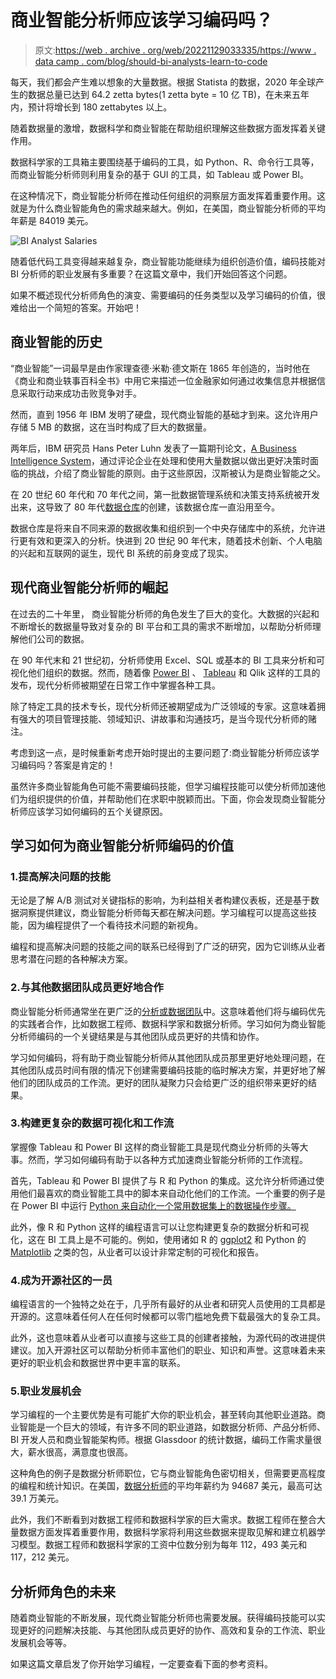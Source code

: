 # 商业智能分析师应该学习编码吗？

> 原文:[https://web . archive . org/web/20221129033335/https://www . data camp . com/blog/should-bi-analysts-learn-to-code](https://web.archive.org/web/20221129033335/https://www.datacamp.com/blog/should-bi-analysts-learn-to-code)

每天，我们都会产生难以想象的大量数据。根据 Statista 的数据，2020 年全球产生的数据总量已达到 64.2 zetta bytes(1 zetta byte = 10 亿 TB)，在未来五年内，预计将增长到 180 zettabytes 以上。

随着数据量的激增，数据科学和商业智能在帮助组织理解这些数据方面发挥着关键作用。

数据科学家的工具箱主要围绕基于编码的工具，如 Python、R、命令行工具等，而商业智能分析师则利用复杂的基于 GUI 的工具，如 Tableau 或 Power BI。

在这种情况下，商业智能分析师在推动任何组织的洞察层方面发挥着重要作用。这就是为什么商业智能角色的需求越来越大。例如，在美国，商业智能分析师的平均年薪是 84019 美元。

![BI Analyst Salaries](../Images/3907d5a61166ec383a5982df4c8ce154.png)

随着低代码工具变得越来越复杂，商业智能功能继续为组织创造价值，编码技能对 BI 分析师的职业发展有多重要？在这篇文章中，我们开始回答这个问题。

如果不概述现代分析师角色的演变、需要编码的任务类型以及学习编码的价值，很难给出一个简短的答案。开始吧！

## 商业智能的历史

“商业智能”一词最早是由作家理查德·米勒·德文斯在 1865 年创造的，当时他在《商业和商业轶事百科全书》中用它来描述一位金融家如何通过收集信息并根据信息采取行动来成功击败竞争对手。

然而，直到 1956 年 IBM 发明了硬盘，现代商业智能的基础才到来。这允许用户存储 5 MB 的数据，这在当时构成了巨大的数据量。

两年后，IBM 研究员 Hans Peter Luhn 发表了一篇期刊论文，[A Business Intelligence System](https://web.archive.org/web/20221212135819/http://altaplana.com/ibmrd0204H.pdf)，通过评论企业在处理和使用大量数据以做出更好决策时面临的挑战，介绍了商业智能的原则。由于这些原因，汉斯被认为是商业智能之父。

在 20 世纪 60 年代和 70 年代之间，第一批数据管理系统和决策支持系统被开发出来，这导致了 80 年代[数据仓库](https://web.archive.org/web/20221212135819/https://www.ibm.com/cloud/learn/data-warehouse)的创建，该数据仓库一直沿用至今。

数据仓库是将来自不同来源的数据收集和组织到一个中央存储库中的系统，允许进行更有效和更深入的分析。快进到 20 世纪 90 年代末，随着技术创新、个人电脑的兴起和互联网的诞生，现代 BI 系统的前身变成了现实。

## 现代商业智能分析师的崛起

在过去的二十年里， [](https://web.archive.org/web/20221212135819/https://www.coursera.org/articles/business-intelligence-analysts-what-they-are-and-how-to-become-one) 商业智能分析师的角色发生了巨大的变化。大数据的兴起和不断增长的数据量导致对复杂的 BI 平台和工具的需求不断增加，以帮助分析师理解他们公司的数据。

在 90 年代末和 21 世纪初，分析师使用 Excel、SQL 或基本的 BI 工具来分析和可视化他们组织的数据。然而，随着像 [Power BI](https://web.archive.org/web/20221212135819/https://www.datacamp.com/learn/power-bi) 、 [Tableau](https://web.archive.org/web/20221212135819/https://www.datacamp.com/learn/tableau) 和 Qlik 这样的工具的发布，现代分析师被期望在日常工作中掌握各种工具。

除了特定工具的技术专长，现代分析师还被期望成为广泛领域的专家。这意味着拥有强大的项目管理技能、领域知识、讲故事和沟通技巧，是当今现代分析师的赌注。

考虑到这一点，是时候重新考虑开始时提出的主要问题了:商业智能分析师应该学习编码吗？答案是肯定的！

虽然许多商业智能角色可能不需要编码技能，但学习编程技能可以使分析师加速他们为组织提供的价值，并帮助他们在求职中脱颖而出。下面，你会发现商业智能分析师应该学习如何编码的五个关键原因。

## 学习如何为商业智能分析师编码的价值

### 1.提高解决问题的技能

无论是了解 A/B 测试对关键指标的影响，为利益相关者构建仪表板，还是基于数据洞察提供建议，商业智能分析师每天都在解决问题。学习编程可以提高这些技能，因为编程提供了一个看待技术问题的新视角。

编程和提高解决问题的技能之间的联系已经得到了广泛的研究，因为它训练从业者思考潜在问题的各种解决方案。

### 2.与其他数据团队成员更好地合作

商业智能分析师通常坐在更广泛的[分析或数据团队](https://web.archive.org/web/20221212135819/https://www.datacamp.com/blog/infographic-the-anatomy-of-a-data-team-different-data-roles)中。这意味着他们将与编码优先的实践者合作，比如数据工程师、数据科学家和数据分析师。学习如何为商业智能分析师编码的一个关键结果是与其他团队成员更好的共情和协作。

学习如何编码，将有助于商业智能分析师从其他团队成员那里更好地处理问题，在其他团队成员时间有限的情况下创建需要编码技能的临时解决方案，并更好地了解他们的团队成员的工作流。更好的团队凝聚力只会给更广泛的组织带来更好的结果。

### 3.构建更复杂的数据可视化和工作流

掌握像 Tableau 和 Power BI 这样的商业智能工具是现代商业分析师的头等大事。然而，学习如何编码有助于以各种方式加速商业智能分析师的工作流程。

首先，Tableau 和 Power BI 提供了与 R 和 Python 的集成。这允许分析师通过使用他们最喜欢的商业智能工具中的脚本来自动化他们的工作流。一个重要的例子是在 Power BI 中运行 [Python 来自动化一个常用数据集上的数据操作步骤。](https://web.archive.org/web/20221212135819/https://www.datacamp.com/tutorial/running-python-scripts-in-power-bi-tutorial)

此外，像 R 和 Python 这样的编程语言可以让您构建更复杂的数据分析和可视化，这在 BI 工具上是不可能的。例如，使用诸如 R 的 [ggplot2](https://web.archive.org/web/20221212135819/https://www.datacamp.com/courses/data-visualization-with-ggplot2-1) 和 Python 的 [Matplotlib](https://web.archive.org/web/20221212135819/https://www.datacamp.com/courses/introduction-to-data-visualization-with-matplotlib) 之类的包，从业者可以设计非常定制的可视化和报告。

### 4.成为开源社区的一员

编程语言的一个独特之处在于，几乎所有最好的从业者和研究人员使用的工具都是开源的。这意味着任何人在任何时候都可以零门槛地免费下载最强大的复杂工具。

此外，这也意味着从业者可以直接与这些工具的创建者接触，为源代码的改进提供建议。加入开源社区可以帮助分析师丰富他们的职业、知识和声誉。这意味着未来更好的职业机会和数据世界中更丰富的联系。

### 5.职业发展机会

学习编程的一个主要优势是有可能扩大你的职业机会，甚至转向其他职业道路。商业智能是一个巨大的领域，有许多不同的职业道路，如数据分析师、产品分析师、BI 开发人员和商业智能架构师。根据 Glassdoor 的统计数据，编码工作需求量很大，薪水很高，满意度也很高。

这种角色的例子是数据分析师职位，它与商业智能角色密切相关，但需要更高程度的编程和统计知识。在美国，[数据分析师](https://web.archive.org/web/20221212135819/https://www.glassdoor.com/Salaries/us-data-analyst-salary-SRCH_IL.0,2_IN1_KO3,15.htm?clickSource=searchBtn)的平均年薪约为 94687 美元，最高可达 39.1 万美元。

此外，我们不断看到对数据工程师和数据科学家的巨大需求。数据工程师在整合大量数据方面发挥着重要作用，数据科学家将利用这些数据来提取见解和建立机器学习模型。数据工程师和数据科学家的工资中位数分别为每年 112，493 美元和 117，212 美元。

## 分析师角色的未来

随着商业智能的不断发展，现代商业智能分析师也需要发展。获得编码技能可以实现更好的问题解决技能、与其他团队成员更好的协作、高效和复杂的工作流、职业发展机会等等。

如果这篇文章启发了你开始学习编程，一定要查看下面的参考资料。